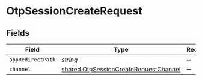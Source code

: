 # OtpSessionCreateRequest


## Fields

| Field                                                                                                 | Type                                                                                                  | Required                                                                                              | Description                                                                                           |
| ----------------------------------------------------------------------------------------------------- | ----------------------------------------------------------------------------------------------------- | ----------------------------------------------------------------------------------------------------- | ----------------------------------------------------------------------------------------------------- |
| `appRedirectPath`                                                                                     | *string*                                                                                              | :heavy_minus_sign:                                                                                    | N/A                                                                                                   |
| `channel`                                                                                             | [shared.OtpSessionCreateRequestChannel](../../../sdk/models/shared/otpsessioncreaterequestchannel.md) | :heavy_minus_sign:                                                                                    | N/A                                                                                                   |